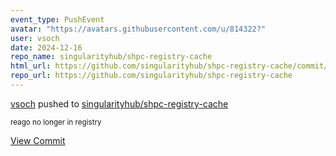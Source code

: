 ```yaml
---
event_type: PushEvent
avatar: "https://avatars.githubusercontent.com/u/814322?"
user: vsoch
date: 2024-12-16
repo_name: singularityhub/shpc-registry-cache
html_url: https://github.com/singularityhub/shpc-registry-cache/commit/6827b1ae7642f7ac9044451d9395c0170b2e7732
repo_url: https://github.com/singularityhub/shpc-registry-cache
---
```


<a href='https://github.com/vsoch' target='_blank'>vsoch</a> pushed to <a href='https://github.com/singularityhub/shpc-registry-cache' target='_blank'>singularityhub/shpc-registry-cache</a>

<small>reago no longer in registry</small>

<a href='https://github.com/singularityhub/shpc-registry-cache/commit/6827b1ae7642f7ac9044451d9395c0170b2e7732' target='_blank'>View Commit</a>